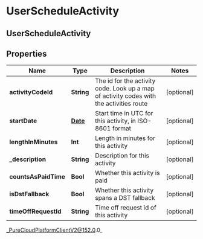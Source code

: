 # UserScheduleActivity

## UserScheduleActivity

## Properties

|Name | Type | Description | Notes|
|------------ | ------------- | ------------- | -------------|
| **activityCodeId** | **String** | The id for the activity code.  Look up a map of activity codes with the activities route | [optional] |
| **startDate** | [**Date**](Date) | Start time in UTC for this activity, in ISO-8601 format | [optional] |
| **lengthInMinutes** | **Int** | Length in minutes for this activity | [optional] |
| **_description** | **String** | Description for this activity | [optional] |
| **countsAsPaidTime** | **Bool** | Whether this activity is paid | [optional] |
| **isDstFallback** | **Bool** | Whether this activity spans a DST fallback | [optional] |
| **timeOffRequestId** | **String** | Time off request id of this activity | [optional] |



_PureCloudPlatformClientV2@152.0.0_

